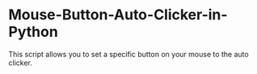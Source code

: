 # Mouse-Button-Auto-Clicker-in-Python
This script allows you to set a specific button on your mouse to the auto clicker.

